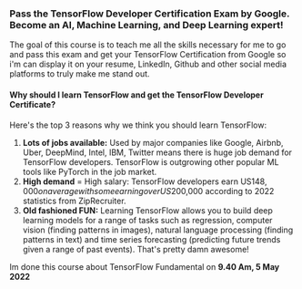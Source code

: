 ### Pass the TensorFlow Developer Certification Exam by Google. Become an AI, Machine Learning, and Deep Learning expert!

The goal of this course is to teach me all the skills necessary for me to go and pass this exam and get your TensorFlow Certification from Google so i'm can display it on your resume, LinkedIn, Github and other social media platforms to truly make me stand out.

#### Why should I learn TensorFlow and get the TensorFlow Developer Certificate?

Here's the top 3 reasons why we think you should learn TensorFlow:

1. **Lots of jobs available:** Used by major companies like Google, Airbnb, Uber, DeepMind, Intel, IBM, Twitter means there is huge job demand for TensorFlow developers. TensorFlow is outgrowing other popular ML tools like PyTorch in the job market.
2. **High demand** = High salary: TensorFlow developers earn US$148,000 on average with some earning over US$200,000 according to 2022 statistics from ZipRecruiter.
3. **Old fashioned FUN:** Learning TensorFlow allows you to build deep learning models for a range of tasks such as regression, computer vision (finding patterns in images), natural language processing (finding patterns in text) and time series forecasting (predicting future trends given a range of past events). That's pretty damn awesome!


Im done this course about TensorFlow Fundamental on **9.40 Am, 5 May 2022**
